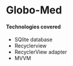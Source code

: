 # Globo-Med
#### Technologies covered
* SQlite database
* Recyclerview
* RecyclerView adapter
* MVVM
